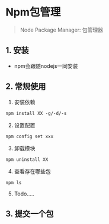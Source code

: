 # Npm包管理

> Node Package Manager: 包管理器

## 1. 安装

- npm会跟随nodejs一同安装

## 2. 常规使用

1. 安装依赖

```shell
npm install XX -g/-d/-s
```

2. 设置配置

```shell
npm config set xxx
```

3. 卸载模块

```shell
npm uninstall XX
```

4. 查看存在哪些包

```shell
npm ls
```

5. Todo.....

## 3. 提交一个包

